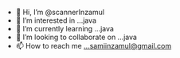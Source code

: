 - 👋 Hi, I’m @scannerInzamul
- 👀 I’m interested in ...java 
- 🌱 I’m currently learning ...java 
- 💞️ I’m looking to collaborate on ...java
- 📫 How to reach me ...samiinzamul@gmail.com

<!---
scannerInzamul/scannerInzamul is a ✨ special ✨ repository because its `README.md` (this file) appears on your GitHub profile.
You can click the Preview link to take a look at your changes.
--->
